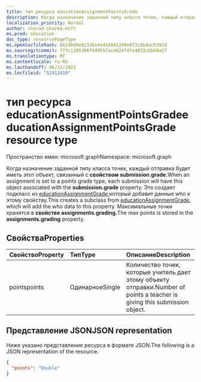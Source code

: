 ```yaml
---
title: тип ресурса educationAssignmentPointsGrade
description: Когда назначение заданной типу класса точек, каждый отправка будет иметь этот объект, связанный с **свойством submission.grade.**
localization_priority: Normal
author: sharad-sharma-msft
ms.prod: education
doc_type: resourcePageType
ms.openlocfilehash: b624bd0e82336e4e416641240e072c8b4ac6392d
ms.sourcegitcommit: f77c1385306fd40557aceb24fdfe4832cbb60a27
ms.translationtype: MT
ms.contentlocale: ru-RU
ms.lasthandoff: 06/12/2021
ms.locfileid: "52912810"
---
```

# <a name="educationassignmentpointsgrade-resource-type"></a><span data-ttu-id="115e5-103">тип ресурса educationAssignmentPointsGrade</span><span class="sxs-lookup"><span data-stu-id="115e5-103">educationAssignmentPointsGrade resource type</span></span>

<span data-ttu-id="115e5-104">Пространство имен: microsoft.graph</span><span class="sxs-lookup"><span data-stu-id="115e5-104">Namespace: microsoft.graph</span></span>

<span data-ttu-id="115e5-105">Когда назначение заданной типу класса точек, каждый отправка будет иметь этот объект, связанный с **свойством submission.grade.**</span><span class="sxs-lookup"><span data-stu-id="115e5-105">When an assignment is set to a points grade type, each submission will have this object associated with the **submission.grade** property.</span></span> <span data-ttu-id="115e5-106">Это создает подкласс из [educationAssignmentGrade,](educationassignmentgrade.md)который добавит данные who к этому свойству.</span><span class="sxs-lookup"><span data-stu-id="115e5-106">This creates a subclass from [educationAssignmentGrade](educationassignmentgrade.md), which will add the who data to this property.</span></span> <span data-ttu-id="115e5-107">Максимальные точки хранятся в **свойстве assignments.grading.**</span><span class="sxs-lookup"><span data-stu-id="115e5-107">The max points is stored in the **assignments.grading** property.</span></span>


## <a name="properties"></a><span data-ttu-id="115e5-108">Свойства</span><span class="sxs-lookup"><span data-stu-id="115e5-108">Properties</span></span>
| <span data-ttu-id="115e5-109">Свойство</span><span class="sxs-lookup"><span data-stu-id="115e5-109">Property</span></span>     | <span data-ttu-id="115e5-110">Тип</span><span class="sxs-lookup"><span data-stu-id="115e5-110">Type</span></span>   |<span data-ttu-id="115e5-111">Описание</span><span class="sxs-lookup"><span data-stu-id="115e5-111">Description</span></span>|
|:---------------|:--------|:----------|
|<span data-ttu-id="115e5-112">points</span><span class="sxs-lookup"><span data-stu-id="115e5-112">points</span></span>|<span data-ttu-id="115e5-113">Одинарное</span><span class="sxs-lookup"><span data-stu-id="115e5-113">Single</span></span>|<span data-ttu-id="115e5-114">Количество точек, которые учитель дает этому объекту отправки.</span><span class="sxs-lookup"><span data-stu-id="115e5-114">Number of points a teacher is giving this submission object.</span></span>|

## <a name="json-representation"></a><span data-ttu-id="115e5-115">Представление JSON</span><span class="sxs-lookup"><span data-stu-id="115e5-115">JSON representation</span></span>

<span data-ttu-id="115e5-116">Ниже указано представление ресурса в формате JSON.</span><span class="sxs-lookup"><span data-stu-id="115e5-116">The following is a JSON representation of the resource.</span></span>

<!-- {
  "blockType": "resource",
  "optionalProperties": [

  ],
  "@odata.type": "microsoft.graph.educationAssignmentPointsGrade"
}-->

```json
{
  "points": "Double"
}

```

<!-- uuid: 8fcb5dbc-d5aa-4681-8e31-b001d5168d79
2015-10-25 14:57:30 UTC -->
<!--
{
  "type": "#page.annotation",
  "description": "educationAssignmentPointsGrade resource",
  "keywords": "",
  "section": "documentation",
  "tocPath": "",
  "suppressions": []
}
-->


